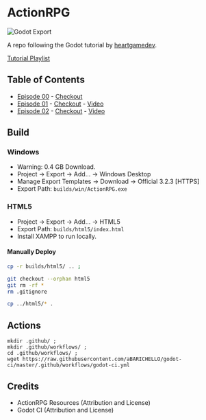 # ActionRPG

![Godot Export](https://github.com/ktmeaton/ActionRPG/workflows/Godot%20Export/badge.svg)

A repo following the Godot tutorial by [heartgamedev](https://www.heartgamedev.com/).

[Tutorial Playlist](https://www.youtube.com/watch?v=mAbG8Oi-SvQ&list=PL9FzW-m48fn2SlrW0KoLT4n5egNdX-W9a&ab_channel=HeartBeast)

## Table of Contents

- [Episode 00](https://github.com/ktmeaton/ActionRPG/blob/master/README.md) - [Checkout](https://github.com/ktmeaton/ActionRPG/tree/a58299c51609ade4d5491ea1708bce5cb898b776)
- [Episode 01](https://github.com/ktmeaton/ActionRPG/blob/master/docs/Episode_01.md) - [Checkout](https://github.com/ktmeaton/ActionRPG/tree/446b48310e054ee1c254971f32ef92ac929ec9a8) - [Video](https://www.youtube.com/watch?v=mAbG8Oi-SvQ&ab_channel=HeartBeast)
- [Episode 02](https://github.com/ktmeaton/ActionRPG/blob/master/docs/Episode_02.md) - [Checkout]() - [Video](https://www.youtube.com/watch?v=EQA9MJ5_TxU)

## Build

### Windows

- Warning: 0.4 GB Download.
- Project -> Export -> Add... -> Windows Desktop
- Manage Export Templates -> Download -> Official 3.2.3 [HTTPS]
- Export Path: ```builds/win/ActionRPG.exe```

### HTML5

- Project -> Export -> Add... -> HTML5
- Export Path: ```builds/html5/index.html```
- Install XAMPP to run locally.


#### Manually Deploy 

```bash
cp -r builds/html5/ .. ;

git checkout --orphan html5
git rm -rf *
rm .gitignore

cp ../html5/* .

```

## Actions

```
mkdir .github/ ; 
mkdir .github/workflows/ ;
cd .github/workflows/ ;
wget https://raw.githubusercontent.com/aBARICHELLO/godot-ci/master/.github/workflows/godot-ci.yml

```

## Credits

- ActionRPG Resources (Attribution and License)
- Godot CI (Attribution and License)